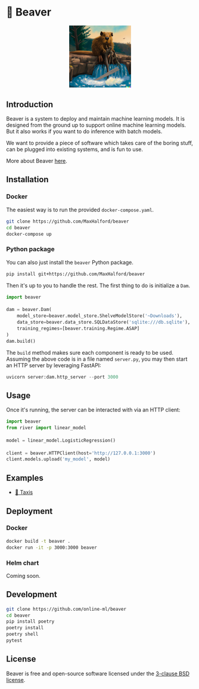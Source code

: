 # 🦫 Beaver

<div align="center" >
  <img src="digital_art.png" width="33%" />
</div>

## Introduction

Beaver is a system to deploy and maintain machine learning models. It is designed from the ground up to support online machine learning models. But it also works if you want to do inference with batch models.

We want to provide a piece of software which takes care of the boring stuff, can be plugged into existing systems, and is fun to use.

More about Beaver [here](ABOUT.md).

## Installation

### Docker

The easiest way is to run the provided `docker-compose.yaml`.

```sh
git clone https://github.com/MaxHalford/beaver
cd beaver
docker-compose up
```

### Python package

You can also just install the `beaver` Python package.

```sh
pip install git+https://github.com/MaxHalford/beaver
```

Then it's up to you to handle the rest. The first thing to do is initialize a `Dam`.

```py
import beaver

dam = beaver.Dam(
    model_store=beaver.model_store.ShelveModelStore('~Downloads'),
    data_store=beaver.data_store.SQLDataStore('sqlite:///db.sqlite'),
    training_regimes=[beaver.training.Regime.ASAP]
)
dam.build()
```

The `build` method makes sure each component is ready to be used. Assuming the above code is in a file named `server.py`, you may then start an HTTP server by leveraging FastAPI:

```py
uvicorn server:dam.http_server --port 3000
```

## Usage

Once it's running, the server can be interacted with via an HTTP client:

```py
import beaver
from river import linear_model

model = linear_model.LogisticRegression()

client = beaver.HTTPClient(host='http://127.0.0.1:3000')
client.models.upload('my_model', model)
```

## Examples

- [🚕 Taxis](examples/taxis)

## Deployment

### Docker

```sh
docker build -t beaver .
docker run -it -p 3000:3000 beaver
```

### Helm chart

Coming soon.

## Development

```sh
git clone https://github.com/online-ml/beaver
cd beaver
pip install poetry
poetry install
poetry shell
pytest
```

## License

Beaver is free and open-source software licensed under the [3-clause BSD license](LICENSE).
